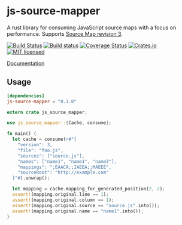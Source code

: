# js-source-mapper

A rust library for consuming JavaScript source maps with a focus on performance.
Supports [Source Map revision 3](https://docs.google.com/document/d/1U1RGAehQwRypUTovF1KRlpiOFze0b-_2gc6fAH0KY0k/edit).

[![Build Status](https://travis-ci.org/awestroke/js-source-mapper.svg?branch=master)](https://travis-ci.org/awestroke/js-source-mapper)
[![Build status](https://ci.appveyor.com/api/projects/status/0biffgxl3p49ici3?svg=true)](https://ci.appveyor.com/project/awestroke/js-source-mapper)
[![Coverage Status](https://coveralls.io/repos/github/awestroke/js-source-mapper/badge.svg?branch=master)](https://coveralls.io/github/awestroke/js-source-mapper?branch=master)
[![Crates.io](http://meritbadge.herokuapp.com/js-source-mapper)](https://crates.io/crates/js-source-mapper)
[![MIT licensed](https://img.shields.io/badge/license-MIT-blue.svg)](./LICENSE)

[Documentation](http://awestroke.github.io/js-source-mapper)

## Usage

```toml
[dependencies]
js-source-mapper = "0.1.0"
```

```rust
extern crate js_source_mapper;

use js_source_mapper::{Cache, consume};

fn main() {
  let cache = consume(r#"{
    "version": 3,
    "file": "foo.js",
    "sources": ["source.js"],
    "names": ["name1", "name1", "name3"],
    "mappings": ";EAACA;;IAEEA;;MAEEE",
    "sourceRoot": "http://example.com"
  }"#).unwrap();

  let mapping = cache.mapping_for_generated_position(2, 2);
  assert!(mapping.original.line == 1);
  assert!(mapping.original.column == 1);
  assert!(mapping.original.source == "source.js".into());
  assert!(mapping.original.name == "name1".into());
}
```
